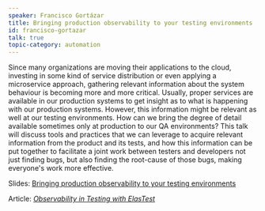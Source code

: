 ```yaml
---
speaker: Francisco Gortázar
title: Bringing production observability to your testing environments
id: francisco-gortazar
talk: true
topic-category: automation
---
```

Since many organizations are moving their applications to the cloud, investing in some kind of service distribution or even applying a microservice approach,
gathering relevant information about the system behaviour is becoming more and more critical.
Usually, proper services are available in our production systems to get insight as to what is happening with our production systems.
However, this information might be relevant as well at our testing environments. How can we bring the degree of detail available sometimes only at production to our QA environments?
This talk will discuss tools and practices that we can leverage to acquire relevant information from the product and its tests,
and how this information can be put together to facilitate a joint work between testers and developers not just finding bugs, but also finding the root-cause of those bugs,
making everyone's work more effective.

Slides: [Bringing production observability to your testing environments](https://www.slideshare.net/elastest/bringing-observability-to-your-testing-environments-135052207)

Article: *[Observability in Testing with ElasTest](https://www.infoq.com/news/2019/03/observability-testing-elastest)*